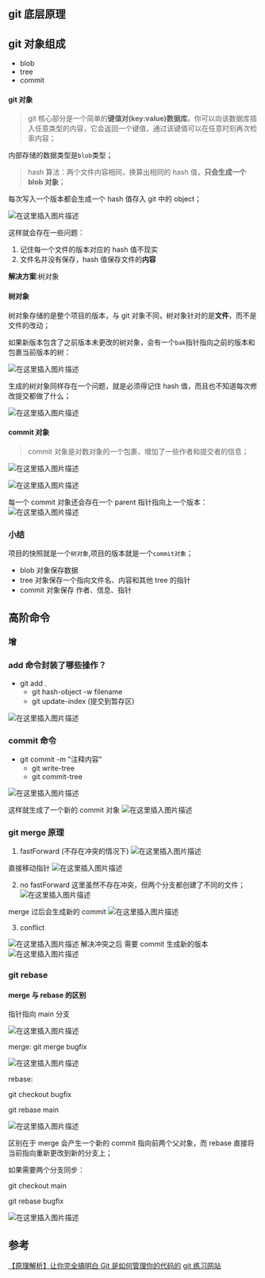 ## git 底层原理

## git 对象组成

- blob
- tree
- commit

#### git 对象

> git 核心部分是一个简单的**键值对(key:value)数据库**。你可以向该数据库插入任意类型的内容，它会返回一个键值，通过该键值可以在任意时刻再次检索内容；

内部存储的数据类型是`blob`类型；

> hash 算法：两个文件内容相同，换算出相同的 hash 值，**只会生成一个 blob 对象**；

每次写入一个版本都会生成一个 hash 值存入 git 中的 object；

![在这里插入图片描述](https://img-blog.csdnimg.cn/20201101155920582.png#pic_center)

这样就会存在一些问题：

1. 记住每一个文件的版本对应的 hash 值不现实
2. 文件名并没有保存，hash 值保存文件的**内容**

**解决方案**:树对象

#### 树对象

树对象存储的是整个项目的版本，与 git 对象不同，树对象针对的是**文件**，而不是文件的改动；

如果新版本包含了之前版本未更改的树对象，会有一个`bak`指针指向之前的版本和包裹当前版本的树：

![在这里插入图片描述](https://img-blog.csdnimg.cn/20201101164232550.png?x-oss-process=image/watermark,type_ZmFuZ3poZW5naGVpdGk,shadow_10,text_aHR0cHM6Ly9ibG9nLmNzZG4ubmV0L1pIZ29nb2dvaGE=,size_16,color_FFFFFF,t_70#pic_center)

生成的树对象同样存在一个问题，就是必须得记住 hash 值，而且也不知道每次修改提交都做了什么；

![在这里插入图片描述](https://img-blog.csdnimg.cn/20201101164347908.png?x-oss-process=image/watermark,type_ZmFuZ3poZW5naGVpdGk,shadow_10,text_aHR0cHM6Ly9ibG9nLmNzZG4ubmV0L1pIZ29nb2dvaGE=,size_16,color_FFFFFF,t_70#pic_center)

#### commit 对象

> commit 对象是对数对象的一个包裹，增加了一些作者和提交者的信息；

![在这里插入图片描述](https://img-blog.csdnimg.cn/20201102100133941.png#pic_center)

![在这里插入图片描述](https://img-blog.csdnimg.cn/20201102100353353.png?x-oss-process=image/watermark,type_ZmFuZ3poZW5naGVpdGk,shadow_10,text_aHR0cHM6Ly9ibG9nLmNzZG4ubmV0L1pIZ29nb2dvaGE=,size_16,color_FFFFFF,t_70#pic_center)

每一个 commit 对象还会存在一个 parent 指针指向上一个版本：
![在这里插入图片描述](https://img-blog.csdnimg.cn/20210224102219315.png?x-oss-process=image/watermark,type_ZmFuZ3poZW5naGVpdGk,shadow_10,text_aHR0cHM6Ly9ibG9nLmNzZG4ubmV0L1pIZ29nb2dvaGE=,size_16,color_FFFFFF,t_70)

### 小结

项目的快照就是一个`树对象`,项目的版本就是一个`commit对象`；

- blob 对象保存数据
- tree 对象保存一个指向文件名、内容和其他 tree 的指针
- commit 对象保存 作者、信息、指针

## 高阶命令

### 增

### add 命令封装了哪些操作？

- git add .
  - git hash-object -w filename
  - git update-index (提交到暂存区)

![在这里插入图片描述](https://img-blog.csdnimg.cn/20201102101955891.png?x-oss-process=image/watermark,type_ZmFuZ3poZW5naGVpdGk,shadow_10,text_aHR0cHM6Ly9ibG9nLmNzZG4ubmV0L1pIZ29nb2dvaGE=,size_16,color_FFFFFF,t_70#pic_center)

### commit 命令

- git commit -m "注释内容"
  - git write-tree
  - git commit-tree

![在这里插入图片描述](https://img-blog.csdnimg.cn/20201102103030546.png?x-oss-process=image/watermark,type_ZmFuZ3poZW5naGVpdGk,shadow_10,text_aHR0cHM6Ly9ibG9nLmNzZG4ubmV0L1pIZ29nb2dvaGE=,size_16,color_FFFFFF,t_70#pic_center)

这样就生成了一个新的 commit 对象
![在这里插入图片描述](https://img-blog.csdnimg.cn/20210224103625152.png?x-oss-process=image/watermark,type_ZmFuZ3poZW5naGVpdGk,shadow_10,text_aHR0cHM6Ly9ibG9nLmNzZG4ubmV0L1pIZ29nb2dvaGE=,size_16,color_FFFFFF,t_70)

### git merge 原理

1. fastForward (不存在冲突的情况下)
   ![在这里插入图片描述](https://img-blog.csdnimg.cn/20210224114811464.png?x-oss-process=image/watermark,type_ZmFuZ3poZW5naGVpdGk,shadow_10,text_aHR0cHM6Ly9ibG9nLmNzZG4ubmV0L1pIZ29nb2dvaGE=,size_16,color_FFFFFF,t_70)

直接移动指针
![在这里插入图片描述](https://img-blog.csdnimg.cn/20210224114910838.png?x-oss-process=image/watermark,type_ZmFuZ3poZW5naGVpdGk,shadow_10,text_aHR0cHM6Ly9ibG9nLmNzZG4ubmV0L1pIZ29nb2dvaGE=,size_16,color_FFFFFF,t_70)

2. no fastForward
   这里虽然不存在冲突，但两个分支都创建了不同的文件；
   ![在这里插入图片描述](https://img-blog.csdnimg.cn/20210224114949638.png?x-oss-process=image/watermark,type_ZmFuZ3poZW5naGVpdGk,shadow_10,text_aHR0cHM6Ly9ibG9nLmNzZG4ubmV0L1pIZ29nb2dvaGE=,size_16,color_FFFFFF,t_70)

merge 过后会生成新的 commit
![在这里插入图片描述](https://img-blog.csdnimg.cn/20210224115122662.png?x-oss-process=image/watermark,type_ZmFuZ3poZW5naGVpdGk,shadow_10,text_aHR0cHM6Ly9ibG9nLmNzZG4ubmV0L1pIZ29nb2dvaGE=,size_16,color_FFFFFF,t_70)

3. conflict

![在这里插入图片描述](https://img-blog.csdnimg.cn/20210224115242414.png?x-oss-process=image/watermark,type_ZmFuZ3poZW5naGVpdGk,shadow_10,text_aHR0cHM6Ly9ibG9nLmNzZG4ubmV0L1pIZ29nb2dvaGE=,size_16,color_FFFFFF,t_70)
解决冲突之后 需要 commit 生成新的版本
![在这里插入图片描述](https://img-blog.csdnimg.cn/20210224115358241.png?x-oss-process=image/watermark,type_ZmFuZ3poZW5naGVpdGk,shadow_10,text_aHR0cHM6Ly9ibG9nLmNzZG4ubmV0L1pIZ29nb2dvaGE=,size_16,color_FFFFFF,t_70)

### git rebase

#### merge 与 rebase 的区别

指针指向 main 分支

![在这里插入图片描述](https://img-blog.csdnimg.cn/20210224121547340.png?x-oss-process=image/watermark,type_ZmFuZ3poZW5naGVpdGk,shadow_10,text_aHR0cHM6Ly9ibG9nLmNzZG4ubmV0L1pIZ29nb2dvaGE=,size_16,color_FFFFFF,t_70)

merge:
git merge bugfix

![在这里插入图片描述](https://img-blog.csdnimg.cn/20210224121634791.png?x-oss-process=image/watermark,type_ZmFuZ3poZW5naGVpdGk,shadow_10,text_aHR0cHM6Ly9ibG9nLmNzZG4ubmV0L1pIZ29nb2dvaGE=,size_16,color_FFFFFF,t_70)

rebase:

git checkout bugfix

git rebase main

![在这里插入图片描述](https://img-blog.csdnimg.cn/20210224121925827.png?x-oss-process=image/watermark,type_ZmFuZ3poZW5naGVpdGk,shadow_10,text_aHR0cHM6Ly9ibG9nLmNzZG4ubmV0L1pIZ29nb2dvaGE=,size_16,color_FFFFFF,t_70)

区别在于 merge 会产生一个新的 commit 指向前两个父对象，而 rebase 直接将当前指向重新更改到新的分支上；

如果需要两个分支同步：

git checkout main

git rebase bugfix

![在这里插入图片描述](https://img-blog.csdnimg.cn/20210224121953942.png?x-oss-process=image/watermark,type_ZmFuZ3poZW5naGVpdGk,shadow_10,text_aHR0cHM6Ly9ibG9nLmNzZG4ubmV0L1pIZ29nb2dvaGE=,size_16,color_FFFFFF,t_70)

## 参考

[【原理解析】让你完全搞明白 Git 是如何管理你的代码的](https://www.bilibili.com/video/BV11z4y1X79p)
[git 练习网站](https://learngitbranching.js.org/?locale=zh_CN)


